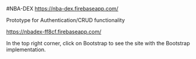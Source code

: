 #NBA-DEX
https://nba-dex.firebaseapp.com/

Prototype for Authentication/CRUD functionality

https://nbadex-ff8cf.firebaseapp.com/

In the top right corner, click on Bootstrap to see the site with the Bootstrap implementation.
